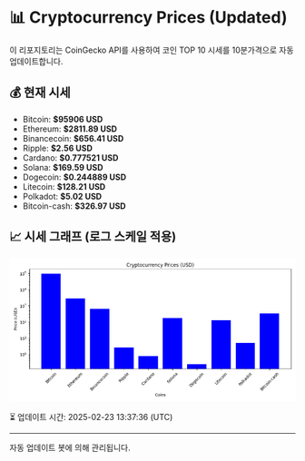 
# 📊 Cryptocurrency Prices (Updated)

이 리포지토리는 CoinGecko API를 사용하여 코인 TOP 10 시세를 10분가격으로 자동 업데이트합니다.

## 💰 현재 시세
- Bitcoin: **$95906 USD**
- Ethereum: **$2811.89 USD**
- Binancecoin: **$656.41 USD**
- Ripple: **$2.56 USD**
- Cardano: **$0.777521 USD**
- Solana: **$169.59 USD**
- Dogecoin: **$0.244889 USD**
- Litecoin: **$128.21 USD**
- Polkadot: **$5.02 USD**
- Bitcoin-cash: **$326.97 USD**

## 📈 시세 그래프 (로그 스케일 적용)
![Crypto Prices](crypto_prices.png)

⏳ 업데이트 시간: 2025-02-23 13:37:36 (UTC)

---
자동 업데이트 봇에 의해 관리됩니다.
